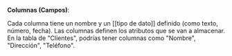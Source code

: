 **Columnas (Campos)**:
    
Cada columna tiene un nombre y un [[tipo de dato]] definido (como texto, número, fecha). Las columnas definen los atributos que se van a almacenar. En la tabla de "Clientes", podrías tener columnas como "Nombre", "Dirección", "Teléfono".